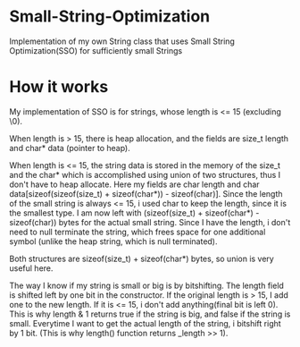 # Small-String-Optimization
Implementation of my own String class that uses Small String Optimization(SSO) for sufficiently small Strings
# How it works
My implementation of SSO is for strings, whose length is <= 15 (excluding \0).

When length is > 15, there is heap allocation, and the fields are
size_t length and char* data (pointer to heap).

When length is <= 15, the string data is stored in the memory of the size_t and the char*
which is accomplished using union of two structures, thus I don't have to heap allocate.
Here my fields are char length and char data[sizeof(sizeof(size_t) + sizeof(char*)) - sizeof(char)].
Since the length of the small string is always <= 15, i used char to keep the length, 
since it is the smallest type. I am now left with (sizeof(size_t) + sizeof(char*) - sizeof(char)) bytes 
for the actual small string. Since I have the length, i don't need to null terminate the 
string, which frees space for one additional symbol (unlike the heap string, which is null terminated).

Both structures are sizeof(size_t) + sizeof(char*) bytes, so union is very useful here.

The way I know if my string is small or big is by bitshifting. The length field is shifted left
by one bit in the constructor. If the original length is > 15, I add one to
the new length. If it is <= 15, i don't add anything(final bit is left 0). This is why 
length & 1 returns true if the string is big, and false if the string is small.
Everytime I want to get the actual length of the string, i bitshift right by 1 bit.
(This is why length() function returns _length >> 1).
